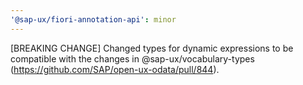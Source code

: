 ```yaml
---
'@sap-ux/fiori-annotation-api': minor
---
```


[BREAKING CHANGE] Changed types for dynamic expressions to be compatible with the changes in @sap-ux/vocabulary-types (https://github.com/SAP/open-ux-odata/pull/844).
